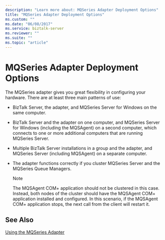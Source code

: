 ```yaml
---
description: "Learn more about: MQSeries Adapter Deployment Options"
title: "MQSeries Adapter Deployment Options"
ms.custom: ""
ms.date: "06/08/2017"
ms.service: biztalk-server
ms.reviewer: ""
ms.suite: ""
ms.topic: "article"
---
```

# MQSeries Adapter Deployment Options
The MQSeries adapter gives you great flexibility in configuring your hardware. There are at least three main patterns of use:  
  
-   BizTalk Server, the adapter, and MQSeries Server for Windows on the same computer.  
  
-   BizTalk Server and the adapter on one computer, and MQSeries Server for Windows (including the MQSAgent) on a second computer, which connects to one or more additional computers that are running MQSeries Server.  
  
-   Multiple BizTalk Server installations in a group and the adapter, and MQSeries Server (including MQSAgent) on a separate computer.  
  
-   The adapter functions correctly if you cluster MQSeries Server and the MQSeries Queue Managers.  
  
    > [!NOTE]
    >  The MQSAgent COM+ application should not be clustered in this case. Instead, both nodes of the cluster should have the MQSAgent COM+ application installed and configured. In this scenario, if the MQSAgent COM+ application stops, the next call from the client will restart it.  
  
## See Also  
 [Using the MQSeries Adapter](../core/using-the-mqseries-adapter.md)
